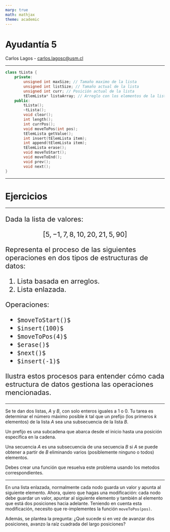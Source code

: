 ```yaml
---
marp: true
math: mathjax
theme: academic
---
```


<!-- _class: lead -->
# Ayudantía 5
Carlos Lagos - carlos.lagosc@usm.cl

---

<!-- _header: Listas  --->
```c++
class tLista {
    private:
        unsigned int maxSize; // Tamaño maximo de la lista
        unsigned int listSize; // Tamaño actual de la lista
        unsigned int curr; // Posición actual de la lista
        tElemLista* listaArray; // Arreglo con los elementos de la lista
    public:
        tLista();
        ~tLista();
        void clear();
        int length();
        int currPos();
        void moveToPos(int pos);
        tElemLista getValue();
        int insert(tElemLista item);
        int append(tElemLista item);
        tElemLista erase();
        void moveToStart();
        void moveToEnd();
        void prev();
        void next();
}
```

---

<!-- _class: lead -->
# Ejercicios


---

<style scoped>
#aux{
    font-size:22px;
}
</style>

<!-- _header: Ejercicios: Listas  --->

<div id="aux">

Dada la lista de valores:

$$
[5,-1,7,8,10,20,21,5,90]
$$

Representa el proceso de las siguientes operaciones en dos tipos de estructuras de datos:

1. Lista basada en arreglos.
2. Lista enlazada.

Operaciones:
- `$moveToStart()$`
- `$insert(100)$`
- `$moveToPos(4)$`
- `$erase()$`
- `$next()$`
- `$insert(-1)$`

Ilustra estos procesos para entender cómo cada estructura de datos gestiona las operaciones mencionadas.


</div>

---

<!-- _header: Ejercicios: Listas  --->

Se te dan dos listas, $A$ y $B$, con solo enteros iguales a 1 o 0. Tu tarea es determinar el número máximo posible $k$ tal que un prefijo (los primeros $k$ elementos) de la lista $A$ sea una subsecuencia de la lista $B$. 

Un prefijo es una subcadena que abarca desde el inicio hasta una posición específica en la cadena. 

Una secuencia $A$ es una subsecuencia de una secuencia $B$ si $A$ se puede obtener a partir de $B$ eliminando varios (posiblemente ninguno o todos) elementos. 

Debes crear una función que resuelva este problema usando los metodos correspondientes.

---


<!-- _header: Ejercicios: Listas  --->


En una lista enlazada, normalmente cada nodo guarda un valor y apunta al siguiente elemento. Ahora, quiero que hagas una modificación: cada nodo debe guardar un valor, apuntar al siguiente elemento y también al elemento que está dos posiciones hacia adelante. Teniendo en cuenta esta modificación, necesito que re-implementes la función ```moveToPos(pos)```.

Además, se plantea la pregunta: ¿Qué sucede si en vez de avanzar dos posiciones, avanzo la raíz cuadrada del largo posiciones?

